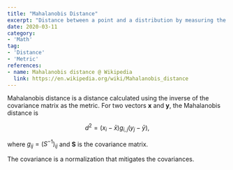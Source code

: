 ```yaml
---
title: "Mahalanobis Distance"
excerpt: "Distance between a point and a distribution by measuring the distance between the point and the mean of the distribution using the coordinate system defined by the principal components."
date: 2020-03-11
category:
- 'Math'
tag:
- 'Distance'
- 'Metric'
references:
- name: Mahalanobis distance @ Wikipedia
  link: https://en.wikipedia.org/wiki/Mahalanobis_distance
---
```



Mahalanobis distance is a distance calculated using the inverse of the covariance matrix as the metric. For two vectors $\mathbf x$ and $\mathbf y$, the Mahalanobis distance is

$$
d^2 = (x_i - \bar x) g_{i,j} (y_j - \bar y),
$$

where $g_{ij} = (S^{-1})_{ij}$ and $\mathbf S$ is the covariance matrix.

The covariance is a normalization that mitigates the covariances.

